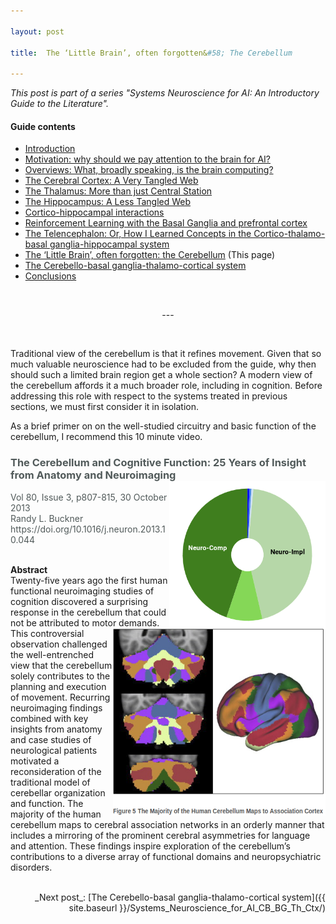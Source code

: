 ```yaml
---

layout: post

title:  The ‘Little Brain’, often forgotten&#58; The Cerebellum

---
```


_This post is part of a series "Systems Neuroscience for AI: An Introductory Guide to the Literature"._

#### Guide contents
* [Introduction]()
* [Motivation: why should we pay attention to the brain for AI?]()
* [Overviews: What, broadly speaking, is the brain computing?]() 
* [The Cerebral Cortex: A Very Tangled Web]()
* [The Thalamus: More than just Central Station]()
* [The Hippocampus: A Less Tangled Web]()
* [Cortico-hippocampal interactions]()
* [Reinforcement Learning with the Basal Ganglia and prefrontal cortex]()
* [The Telencephalon: Or, How I Learned Concepts in the Cortico-thalamo-basal ganglia-hippocampal system]()
* [The ‘Little Brain’, often forgotten: the Cerebellum]() (This page)
* [The Cerebello-basal ganglia-thalamo-cortical system]()
* [Conclusions]()

<br>
<p markdown='1' style="text-align:center">---</p>
<br>

Traditional view of the cerebellum is that it refines movement. Given that so much valuable neuroscience had to be excluded from the guide, why then should such a limited brain region get a whole section? A modern view of the cerebellum affords it a much broader role, including in cognition. Before addressing this role with respect to the systems treated in previous sections, we must first consider it in isolation.

As a brief primer on on the well-studied circuitry and basic function of the cerebellum, I recommend this 10 minute video.

<h3 markdown='1' style="color:#515A5A">
The Cerebellum and Cognitive Function: 25 Years of Insight from Anatomy and Neuroimaging
<img align="right" width="250" height="235" src="../images/sysneuroai_images/buckner.png">
</h3>
<p markdown='1' style="color:#515A5A">
Vol 80, Issue 3, p807-815, 30 October 2013<br>
Randy L. Buckner<br>
https://doi.org/10.1016/j.neuron.2013.10.044 <br>
<br>

**Abstract**<br>
Twenty-five years ago the first human functional neuroimaging studies of cognition discovered a surprising response in the cerebellum that could not be attributed
<img align="right" width="340" height="300" src="../images/sysneuroai_images/buckner_pic.png">
 to motor demands. This controversial observation challenged the well-entrenched view that the cerebellum solely contributes to the planning and execution of movement. Recurring neuroimaging findings combined with key insights from anatomy and case studies of neurological patients motivated a reconsideration of the traditional model of cerebellar organization and function. The majority of the human cerebellum maps to cerebral association networks in an orderly manner that includes a mirroring of the prominent cerebral asymmetries for language and attention. These findings inspire exploration of the cerebellum’s contributions to a diverse array of functional domains and neuropsychiatric disorders.<br><br>


</p>


<p markdown='1' style="text-align:right">_Next post_: [The Cerebello-basal ganglia-thalamo-cortical system]({{ site.baseurl }}/Systems_Neuroscience_for_AI_CB_BG_Th_Ctx/)</p>
